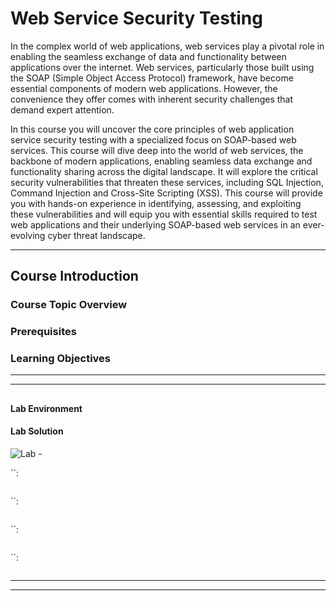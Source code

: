 # Web Service Security Testing

In the complex world of web applications, web services play a pivotal role in enabling the seamless exchange of data and functionality between applications over the internet. Web services, particularly those built using the SOAP (Simple Object Access Protocol) framework, have become essential components of modern web applications. However, the convenience they offer comes with inherent security challenges that demand expert attention.

In this course you will uncover the core principles of web application service security testing with a specialized focus on SOAP-based web services. This course will dive deep into the world of web services, the backbone of modern applications, enabling seamless data exchange and functionality sharing across the digital landscape.
It will explore the critical security vulnerabilities that threaten these services, including SQL Injection, Command Injection and Cross-Site Scripting (XSS). This course will provide you with hands-on experience in identifying, assessing, and exploiting these vulnerabilities and will equip you with essential skills required to test web applications and their underlying SOAP-based web services in an ever-evolving cyber threat landscape.

---

## Course Introduction

### Course Topic Overview



### Prerequisites



### Learning Objectives



---
---

## 

### 

#### Lab Environment

#### Lab Solution

![Lab - ](./assets/web_service_security_testing_lab_.png)

``:
```

```

``:
```

```

``:
```

```

``:
```

```





---
---
